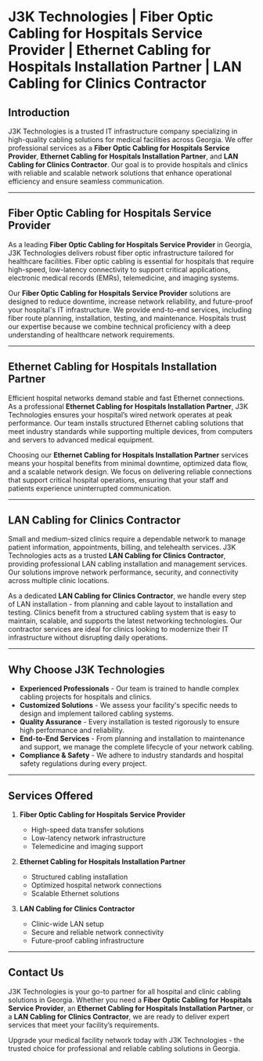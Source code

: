 # J3K Technologies | Fiber Optic Cabling for Hospitals Service Provider | Ethernet Cabling for Hospitals Installation Partner | LAN Cabling for Clinics Contractor

## Introduction

J3K Technologies is a trusted IT infrastructure company specializing in high-quality cabling solutions for medical facilities across Georgia. We offer professional services as a **Fiber Optic Cabling for Hospitals Service Provider**, **Ethernet Cabling for Hospitals Installation Partner**, and **LAN Cabling for Clinics Contractor**. Our goal is to provide hospitals and clinics with reliable and scalable network solutions that enhance operational efficiency and ensure seamless communication.

---

## Fiber Optic Cabling for Hospitals Service Provider

As a leading **Fiber Optic Cabling for Hospitals Service Provider** in Georgia, J3K Technologies delivers robust fiber optic infrastructure tailored for healthcare facilities. Fiber optic cabling is essential for hospitals that require high-speed, low-latency connectivity to support critical applications, electronic medical records (EMRs), telemedicine, and imaging systems.  

Our **Fiber Optic Cabling for Hospitals Service Provider** solutions are designed to reduce downtime, increase network reliability, and future-proof your hospital's IT infrastructure. We provide end-to-end services, including fiber route planning, installation, testing, and maintenance. Hospitals trust our expertise because we combine technical proficiency with a deep understanding of healthcare network requirements.

---

## Ethernet Cabling for Hospitals Installation Partner

Efficient hospital networks demand stable and fast Ethernet connections. As a professional **Ethernet Cabling for Hospitals Installation Partner**, J3K Technologies ensures your hospital’s wired network operates at peak performance. Our team installs structured Ethernet cabling solutions that meet industry standards while supporting multiple devices, from computers and servers to advanced medical equipment.  

Choosing our **Ethernet Cabling for Hospitals Installation Partner** services means your hospital benefits from minimal downtime, optimized data flow, and a scalable network design. We focus on delivering reliable connections that support critical hospital operations, ensuring that your staff and patients experience uninterrupted communication.

---

## LAN Cabling for Clinics Contractor

Small and medium-sized clinics require a dependable network to manage patient information, appointments, billing, and telehealth services. J3K Technologies acts as a trusted **LAN Cabling for Clinics Contractor**, providing professional LAN cabling installation and management services. Our solutions improve network performance, security, and connectivity across multiple clinic locations.  

As a dedicated **LAN Cabling for Clinics Contractor**, we handle every step of LAN installation - from planning and cable layout to installation and testing. Clinics benefit from a structured cabling system that is easy to maintain, scalable, and supports the latest networking technologies. Our contractor services are ideal for clinics looking to modernize their IT infrastructure without disrupting daily operations.

---

## Why Choose J3K Technologies

- **Experienced Professionals** - Our team is trained to handle complex cabling projects for hospitals and clinics.
- **Customized Solutions** - We assess your facility's specific needs to design and implement tailored cabling systems.
- **Quality Assurance** - Every installation is tested rigorously to ensure high performance and reliability.
- **End-to-End Services** - From planning and installation to maintenance and support, we manage the complete lifecycle of your network cabling.
- **Compliance & Safety** - We adhere to industry standards and hospital safety regulations during every project.

---

## Services Offered

1. **Fiber Optic Cabling for Hospitals Service Provider**  
   - High-speed data transfer solutions  
   - Low-latency network infrastructure  
   - Telemedicine and imaging support  

2. **Ethernet Cabling for Hospitals Installation Partner**  
   - Structured cabling installation  
   - Optimized hospital network connections  
   - Scalable Ethernet solutions  

3. **LAN Cabling for Clinics Contractor**  
   - Clinic-wide LAN setup  
   - Secure and reliable network connectivity  
   - Future-proof cabling infrastructure  

---

## Contact Us

J3K Technologies is your go-to partner for all hospital and clinic cabling solutions in Georgia. Whether you need a **Fiber Optic Cabling for Hospitals Service Provider**, an **Ethernet Cabling for Hospitals Installation Partner**, or a **LAN Cabling for Clinics Contractor**, we are ready to deliver expert services that meet your facility’s requirements.  

Upgrade your medical facility network today with J3K Technologies - the trusted choice for professional and reliable cabling solutions in Georgia.
